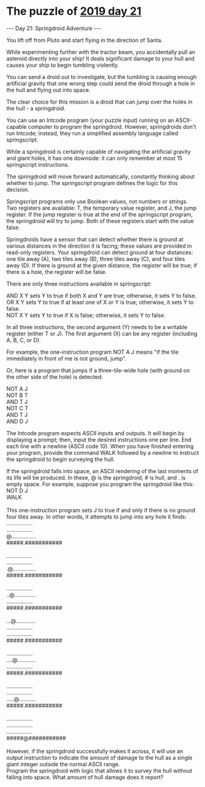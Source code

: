 # The puzzle of [2019 day 21](https://adventofcode.com/2019/day/21)

--- Day 21: Springdroid Adventure ---

You lift off from Pluto and start flying in the direction of Santa.

While experimenting further with the tractor beam, you accidentally pull an asteroid directly into your ship!  It deals significant damage to your hull and causes your ship to begin tumbling violently.

You can send a droid out to investigate, but the tumbling is causing enough artificial gravity that one wrong step could send the droid through a hole in the hull and flying out into space.

The clear choice for this mission is a droid that can jump over the holes in the hull - a springdroid.

You can use an Intcode program (your puzzle input) running on an ASCII-capable computer to program the springdroid. However, springdroids don't run Intcode; instead, they run a simplified assembly language called springscript.

While a springdroid is certainly capable of navigating the artificial gravity and giant holes, it has one downside: it can only remember at most 15 springscript instructions.

The springdroid will move forward automatically, constantly thinking about whether to jump.  The springscript program defines the logic for this decision.

Springscript programs only use Boolean values, not numbers or strings.  Two registers are available: T, the temporary value register, and J, the jump register.  If the jump register is true at the end of the springscript program, the springdroid will try to jump. Both of these registers start with the value false.

Springdroids have a sensor that can detect whether there is ground at various distances in the direction it is facing; these values are provided in read-only registers.  Your springdroid can detect ground at four distances: one tile away (A), two tiles away (B), three tiles away (C), and four tiles away (D). If there is ground at the given distance, the register will be true; if there is a hole, the register will be false.

There are only three instructions available in springscript:

AND X Y sets Y to true if both X and Y are true; otherwise, it sets Y to false.\
OR X Y sets Y to true if at least one of X or Y is true; otherwise, it sets Y to false.\
NOT X Y sets Y to true if X is false; otherwise, it sets Y to false.

In all three instructions, the second argument (Y) needs to be a writable register (either T or J). The first argument (X) can be any register (including A, B, C, or D).

For example, the one-instruction program NOT A J means "if the tile immediately in front of me is not ground, jump".

Or, here is a program that jumps if a three-tile-wide hole (with ground on the other side of the hole) is detected:

NOT A J\
NOT B T\
AND T J\
NOT C T\
AND T J\
AND D J

The Intcode program expects ASCII inputs and outputs.  It will begin by displaying a prompt; then, input the desired instructions one per line. End each line with a newline (ASCII code 10). When you have finished entering your program, provide the command WALK followed by a newline to instruct the springdroid to begin surveying the hull.

If the springdroid falls into space, an ASCII rendering of the last moments of its life will be produced.  In these, @ is the springdroid, # is hull, and . is empty space.  For example, suppose you program the springdroid like this:\
NOT D J\
WALK\
\
This one-instruction program sets J to true if and only if there is no ground four tiles away.  In other words, it attempts to jump into any hole it finds:\
.................\
.................\
@................\
#####.###########\
\
.................\
.................\
.@...............\
#####.###########\
\
.................\
..@..............\
.................\
#####.###########\
\
...@.............\
.................\
.................\
#####.###########\
\
.................\
....@............\
.................\
#####.###########\
\
.................\
.................\
.....@...........\
#####.###########\
\
.................\
.................\
.................\
#####@###########\
\
However, if the springdroid successfully makes it across, it will use an output instruction to indicate the amount of damage to the hull as a single giant integer outside the normal ASCII range.\
Program the springdroid with logic that allows it to survey the hull without falling into space.  What amount of hull damage does it report?